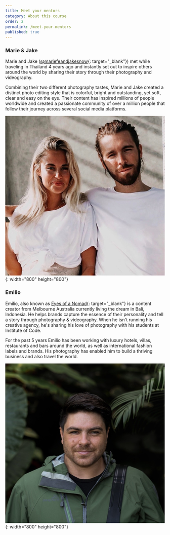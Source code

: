 ```yaml
---
title: Meet your mentors
category: About this course
order: 2
permalink: /meet-your-mentors
published: true
---
```


### Marie & Jake

Marie and Jake ([@mariefeandjakesnow](http://www.instagram.com/mariefeandjakesnow){: target="_blank"}) met while traveling in Thailand 4 years ago and instantly set out to inspire others around the world by sharing their story through their photography and videography.

Combining their two different photography tastes, Marie and Jake created a distinct photo editing style that is colorful, bright and outstanding, yet soft, clear and easy on the eye. Their content has inspired millions of people worldwide and created a passionate community of over a million people that follow their journey across several social media platforms.

![](/uploads/marie-and-jake.jpg){: width="800" height="800"}

### Emilio

Emilio, also known as&nbsp;[Eyes of a Nomad](http://www.instagram.com/eyesofanomad){: target="_blank"}&nbsp;is a content creator from Melbourne Australia currently living the dream in Bali, Indonesia. He helps brands capture the essence of their personality and tell a story through photography & videography. When he isn't running his creative agency, he's sharing his love of photography with his students at Institute of Code.

For the past 5 years Emilio has been working with luxury hotels, villas, restaurants and bars around the world, as well as international fashion labels and brands. His photography has enabled him to build a thriving business and also travel the world.

![](/uploads/emile.jpg){: width="800" height="800"}
